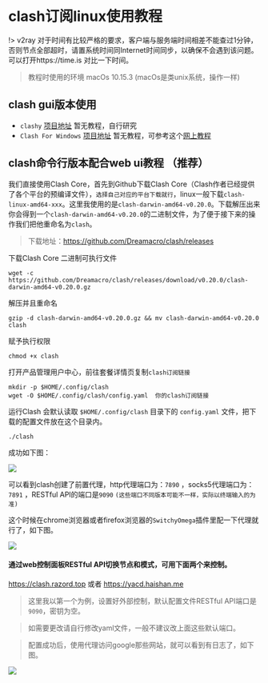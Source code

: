 # clash订阅linux使用教程

!> v2ray 对于时间有比较严格的要求，客户端与服务端时间相差不能查过1分钟，否则节点全部超时，请置系统时间同Internet时间同步，以确保不会遇到该问题。可以打开https://time.is 对比一下时间。

>教程时使用的环境 macOs 10.15.3 (macOs是类unix系统，操作一样)

## clash gui版本使用
- `clashy` [项目地址](https://github.com/SpongeNobody/Clashy/releases) 暂无教程，自行研究
- `Clash For Windows` [项目地址](https://github.com/Fndroid/clash_for_windows_pkg/releases) 暂无教程，可参考这个[网上教程](https://blog.zzsqwq.cn/posts/clash-for-windows-on-linux/)


## clash命令行版本配合web ui教程 （推荐）
我们直接使用Clash Core，首先到Github下载Clash Core（Clash作者已经提供了各个平台的预编译文件），`选择自己对应的平台下载就行`，linux一般下载`clash-linux-amd64-xxx`。这里我使用的是`clash-darwin-amd64-v0.20.0`。下载解压出来你会得到一个`clash-darwin-amd64-v0.20.0`的二进制文件，为了便于接下来的操作我们把他重命名为`clash`。

> 下载地址：https://github.com/Dreamacro/clash/releases

下载Clash Core 二进制可执行文件

```
wget -c https://github.com/Dreamacro/clash/releases/download/v0.20.0/clash-darwin-amd64-v0.20.0.gz
```

解压并且重命名

```
gzip -d clash-darwin-amd64-v0.20.0.gz && mv clash-darwin-amd64-v0.20.0 clash
```

赋予执行权限

```
chmod +x clash 
```

打开产品管理用户中心，前往套餐详情页复制`clash订阅链接`

```
mkdir -p $HOME/.config/clash
wget -O $HOME/.config/clash/config.yaml  你的clash订阅链接
```

运行Clash 会默认读取 `$HOME/.config/clash` 目录下的 `config.yaml` 文件，把下载的配置文件放在这个目录内。


```
./clash
```

成功如下图：

![](/img/linux1.png)

可以看到clash创建了前置代理，http代理端口为：`7890` ，socks5代理端口为：`7891` ，RESTful API的端口是`9090` `(这些端口不同版本可能不一样，实际以终端输入的为准)`

这个时候在chrome浏览器或者firefox浏览器的`SwitchyOmega`插件里配一下代理就行了，如下图。

![](/img/linux2.png)


#### 通过web控制面板RESTful API切换节点和模式，可用下面两个来控制。

https://clash.razord.top 或者 https://yacd.haishan.me 

>这里我以第一个为例，设置好外部控制，默认配置文件RESTful API端口是`9090`，密钥为空。

>如需要更改请自行修改yaml文件，一般不建议改上面这些默认端口。

>配置成功后，使用代理访问google那些网站，就可以看到有日志了，如下图。

![](/img/linux3.png)